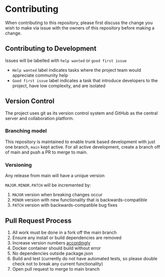 # Contributing

When contributing to this repository, please first discuss the change you wish to make via issue with the owners of this repository before making a change.

## Contributing to Development

Issues will be labelled with `help wanted` or `good first issue`

- `Help wanted` label indicates tasks where the project team would appreciate community help
- `Good first issue` label indicates a task that introduce developers to the project, have low complexity, and are isolated

## Version Control

The project uses git as its version control system and GitHub as the central server and collaboration platform.

### Branching model

This repository is maintained to enable trunk based development with just one branch, `main` kept active. For all active development, 
create a branch off of main and push a PR to merge to main.

### Versioning

Any release from main will have a unique version

`MAJOR.MINOR.PATCH` will be incremented by:

1. `MAJOR` version when breaking changes occur
2. `MINOR` version with new functionality that is backwards-compatible
3. `PATCH` version with backwards-compatible bug fixes

## Pull Request Process

1. All work must be done in a fork off the main branch
2. Ensure any install or build dependencies are removed
3. Increase version numbers [accordingly](#versioning)
4. Docker container should build without error
5. No dependencies outside package.json
6. Build and test (currently do not have automated tests, so please double check not to break any current functionality)
7. Open pull request to merge to main branch
